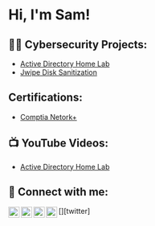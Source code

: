<h1>Hi, I'm Sam! 
<h2>👨‍💻 Cybersecurity Projects:</h2>

  - [Active Directory Home Lab](https://www.youtube.com/watch?v=a83ASGn_V_s)
  - [Jwipe Disk Sanitization](https://www.youtube.com/watch?v=a83ASGn_V_s)

<h2> Certifications:</h2>

  - [Comptia Netork+](https://www.youtube.com/watch?v=a83ASGn_V_s)

<h2>📺 YouTube Videos:</h2>

- [Active Directory Home Lab](https://www.youtube.com/watch?v=a83ASGn_V_s)


<h2> 🤳 Connect with me:</h2>

[<img align="left" alt="JoshMadakor | YouTube" width="22px" src="https://cdn.jsdelivr.net/npm/simple-icons@v3/icons/youtube.svg" />][youtube]
[<img align="left" alt="JoshMadakor | Twitter" width="22px" src="https://cdn.jsdelivr.net/npm/simple-icons@v3/icons/twitter.svg" />][twitter]
[<img align="left" alt="JoshMadakor | LinkedIn" width="22px" src="https://cdn.jsdelivr.net/npm/simple-icons@v3/icons/linkedin.svg" />][linkedin]
[<img align="left" alt="JoshMadakor | Instagram" width="22px" src="https://cdn.jsdelivr.net/npm/simple-icons@v3/icons/instagram.svg" />][instagram]

[youtube]: https://www.youtube.com/c/SamuelSor
[instagram]: https://www.instagram.com/SamuelSor/
[linkedin]: https://linkedin.com/in/SamuelSor

<!--
**joshmadakor1/joshmadakor1** is a ✨ _special_ ✨ repository because its `README.md` (this file) appears on your GitHub profile.

Here are some ideas to get you started:

- 🔭 I’m currently working on ...
- 🌱 I’m currently learning ...
- 👯 I’m looking to collaborate on ...
- 🤔 I’m looking for help with ...
- 💬 Ask me about ...
- 📫 How to reach me: ...
- 😄 Pronouns: ...
- ⚡ Fun fact: ...
-->
